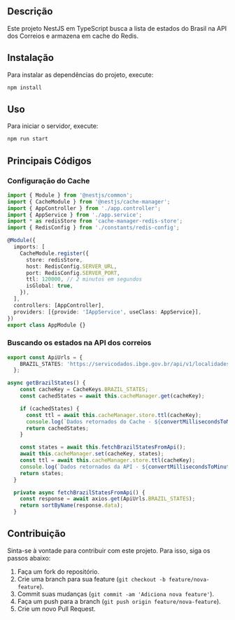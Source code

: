 ## Descrição

Este projeto NestJS em TypeScript busca a lista de estados do Brasil na API dos Correios e armazena em cache do Redis.

## Instalação

Para instalar as dependências do projeto, execute:

```bash
npm install
```

## Uso

Para iniciar o servidor, execute:

```bash
npm run start
```

## Principais Códigos

### Configuração do Cache

```typescript
import { Module } from '@nestjs/common';
import { CacheModule } from '@nestjs/cache-manager';
import { AppController } from './app.controller';
import { AppService } from './app.service';
import * as redisStore from 'cache-manager-redis-store';
import { RedisConfig } from './constants/redis-config';

@Module({
  imports: [
    CacheModule.register({
      store: redisStore,
      host: RedisConfig.SERVER_URL,
      port: RedisConfig.SERVER_PORT,
      ttl: 120000, // 2 minutos em segundos
      isGlobal: true,
    }),
  ],
  controllers: [AppController],
  providers: [{provide: 'IAppService', useClass: AppService}],
})
export class AppModule {}
```

### Buscando os estados na API dos correios

```typescript
export const ApiUrls = {
    BRAZIL_STATES: 'https://servicodados.ibge.gov.br/api/v1/localidades/estados',
  };
```

```typescript
async getBrazilStates() {
    const cacheKey = CacheKeys.BRAZIL_STATES;
    const cachedStates = await this.cacheManager.get(cacheKey);

    if (cachedStates) {
      const ttl = await this.cacheManager.store.ttl(cacheKey);
      console.log(`Dados retornados do Cache - ${convertMillisecondsToMinutes(ttl)} minutos restantes.`);
      return cachedStates;
    }

    const states = await this.fetchBrazilStatesFromApi();
    await this.cacheManager.set(cacheKey, states);
    const ttl = await this.cacheManager.store.ttl(cacheKey);
    console.log(`Dados retornados da API - ${convertMillisecondsToMinutes(ttl)} minutos restantes.`);	
    return states;
  }

  private async fetchBrazilStatesFromApi() {
    const response = await axios.get(ApiUrls.BRAZIL_STATES);
    return sortByName(response.data);
  }
```

## Contribuição

Sinta-se à vontade para contribuir com este projeto. Para isso, siga os passos abaixo:

1. Faça um fork do repositório.
2. Crie uma branch para sua feature (`git checkout -b feature/nova-feature`).
3. Commit suas mudanças (`git commit -am 'Adiciona nova feature'`).
4. Faça um push para a branch (`git push origin feature/nova-feature`).
5. Crie um novo Pull Request.
